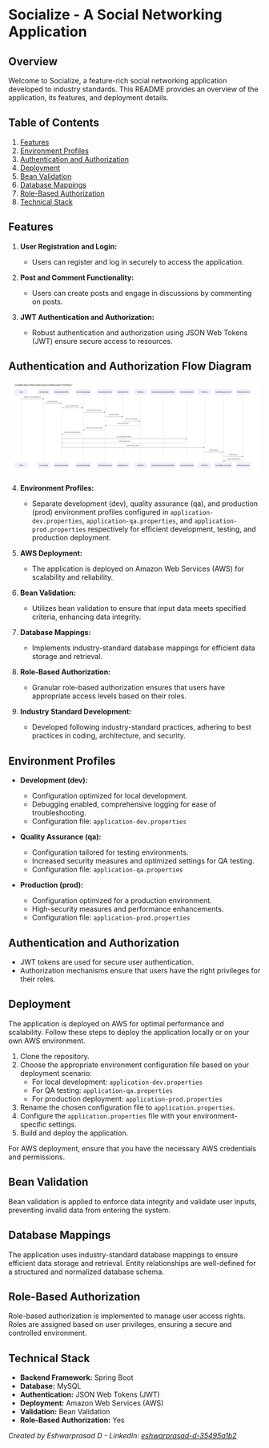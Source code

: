 # Socialize - A Social Networking Application

## Overview

Welcome to Socialize, a feature-rich social networking application developed to industry standards. This README provides an overview of the application, its features, and deployment details.

## Table of Contents

1. [Features](#features)
2. [Environment Profiles](#environment-profiles)
3. [Authentication and Authorization](#authentication-and-authorization)
4. [Deployment](#deployment)
5. [Bean Validation](#bean-validation)
6. [Database Mappings](#database-mappings)
7. [Role-Based Authorization](#role-based-authorization)
8. [Technical Stack](#technical-stack)

## Features

1. **User Registration and Login:**
   - Users can register and log in securely to access the application.

2. **Post and Comment Functionality:**
   - Users can create posts and engage in discussions by commenting on posts.

3. **JWT Authentication and Authorization:**
   - Robust authentication and authorization using JSON Web Tokens (JWT) ensure secure access to resources.

## Authentication and Authorization Flow Diagram

![Authentication and Authorization Flow Diagram](src/main/resources/Picsart_24-01-01_10-45-18-232.jpg)

4. **Environment Profiles:**
   - Separate development (dev), quality assurance (qa), and production (prod) environment profiles configured in `application-dev.properties`, `application-qa.properties`, and `application-prod.properties` respectively for efficient development, testing, and production deployment.

5. **AWS Deployment:**
   - The application is deployed on Amazon Web Services (AWS) for scalability and reliability.

6. **Bean Validation:**
   - Utilizes bean validation to ensure that input data meets specified criteria, enhancing data integrity.

7. **Database Mappings:**
   - Implements industry-standard database mappings for efficient data storage and retrieval.

8. **Role-Based Authorization:**
   - Granular role-based authorization ensures that users have appropriate access levels based on their roles.

9. **Industry Standard Development:**
   - Developed following industry-standard practices, adhering to best practices in coding, architecture, and security.

## Environment Profiles

- **Development (dev):**
  - Configuration optimized for local development.
  - Debugging enabled, comprehensive logging for ease of troubleshooting.
  - Configuration file: `application-dev.properties`

- **Quality Assurance (qa):**
  - Configuration tailored for testing environments.
  - Increased security measures and optimized settings for QA testing.
  - Configuration file: `application-qa.properties`

- **Production (prod):**
  - Configuration optimized for a production environment.
  - High-security measures and performance enhancements.
  - Configuration file: `application-prod.properties`

## Authentication and Authorization

- JWT tokens are used for secure user authentication.
- Authorization mechanisms ensure that users have the right privileges for their roles.

## Deployment

The application is deployed on AWS for optimal performance and scalability. Follow these steps to deploy the application locally or on your own AWS environment.

1. Clone the repository.
2. Choose the appropriate environment configuration file based on your deployment scenario:
   - For local development: `application-dev.properties`
   - For QA testing: `application-qa.properties`
   - For production deployment: `application-prod.properties`
3. Rename the chosen configuration file to `application.properties`.
4. Configure the `application.properties` file with your environment-specific settings.
5. Build and deploy the application.

For AWS deployment, ensure that you have the necessary AWS credentials and permissions.

## Bean Validation

Bean validation is applied to enforce data integrity and validate user inputs, preventing invalid data from entering the system.

## Database Mappings

The application uses industry-standard database mappings to ensure efficient data storage and retrieval. Entity relationships are well-defined for a structured and normalized database schema.

## Role-Based Authorization

Role-based authorization is implemented to manage user access rights. Roles are assigned based on user privileges, ensuring a secure and controlled environment.

## Technical Stack

- **Backend Framework:** Spring Boot
- **Database:** MySQL
- **Authentication:** JSON Web Tokens (JWT)
- **Deployment:** Amazon Web Services (AWS)
- **Validation:** Bean Validation
- **Role-Based Authorization:** Yes

*Created by Eshwarprasad D - LinkedIn: [eshwarprasad-d-35495a1b2](https://www.linkedin.com/in/eshwarprasad-d-35495a1b2/)*
